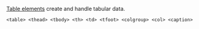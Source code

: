 [Table elements](https://developer.mozilla.org/en-US/docs/Web/HTML/Element#table_content) create and handle tabular data.

```
<table> <thead> <tbody> <th> <td> <tfoot> <colgroup> <col> <caption>
```

<script src="{{path '/assets/_utils/js/open-ext-links-in-new-window.js'}}" />
